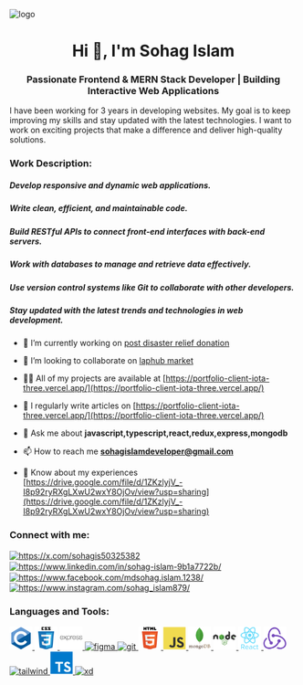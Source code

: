 ![logo](https://i.ibb.co/DpvHZ4T/2.png)
<h1 align="center">Hi 👋, I'm Sohag Islam</h1>
<h3 align="center">Passionate Frontend & MERN Stack Developer | Building Interactive Web Applications</h3>

I have been working for 3 years in developing websites. My goal is to keep improving my skills and stay updated with the latest technologies. I want to work on exciting projects that make a difference and deliver high-quality solutions.

<h3>Work Description:</h3>
<div>
  <h5>Develop responsive and dynamic web applications.</h3>
<h5>Write clean, efficient, and maintainable code.</h3>
<h5>Build RESTful APIs to connect front-end interfaces with back-end servers.</h3>
<h5>Work with databases to manage and retrieve data effectively.</h3>
<h5>Use version control systems like Git to collaborate with other developers.</h3>
<h5>Stay updated with the latest trends and technologies in web development.</h3>
</div>



- 🔭 I’m currently working on [post disaster relief donation](https://diaster-relief-donation-client.vercel.app/)

- 👯 I’m looking to collaborate on [laphub market](https://laphub-client.vercel.app/)

- 👨‍💻 All of my projects are available at [https://portfolio-client-iota-three.vercel.app/](https://portfolio-client-iota-three.vercel.app/)

- 📝 I regularly write articles on [https://portfolio-client-iota-three.vercel.app/](https://portfolio-client-iota-three.vercel.app/)

- 💬 Ask me about **javascript,typescript,react,redux,express,mongodb**

- 📫 How to reach me **sohagislamdeveloper@gmail.com**

- 📄 Know about my experiences [https://drive.google.com/file/d/1ZKzlyjV_-I8p92ryRXgLXwU2wxY8OjOv/view?usp=sharing](https://drive.google.com/file/d/1ZKzlyjV_-I8p92ryRXgLXwU2wxY8OjOv/view?usp=sharing)

<h3 align="left">Connect with me:</h3>
<p align="left">
<a href="https://twitter.com/https://x.com/sohagis50325382" target="blank"><img align="center" src="https://raw.githubusercontent.com/rahuldkjain/github-profile-readme-generator/master/src/images/icons/Social/twitter.svg" alt="https://x.com/sohagis50325382" height="30" width="40" /></a>
<a href="https://linkedin.com/in/https://www.linkedin.com/in/sohag-islam-9b1a7722b/" target="blank"><img align="center" src="https://raw.githubusercontent.com/rahuldkjain/github-profile-readme-generator/master/src/images/icons/Social/linked-in-alt.svg" alt="https://www.linkedin.com/in/sohag-islam-9b1a7722b/" height="30" width="40" /></a>
<a href="https://fb.com/https://www.facebook.com/mdsohag.islam.1238/" target="blank"><img align="center" src="https://raw.githubusercontent.com/rahuldkjain/github-profile-readme-generator/master/src/images/icons/Social/facebook.svg" alt="https://www.facebook.com/mdsohag.islam.1238/" height="30" width="40" /></a>
<a href="https://instagram.com/https://www.instagram.com/sohag_islam879/" target="blank"><img align="center" src="https://raw.githubusercontent.com/rahuldkjain/github-profile-readme-generator/master/src/images/icons/Social/instagram.svg" alt="https://www.instagram.com/sohag_islam879/" height="30" width="40" /></a>
</p>

<h3 align="left">Languages and Tools:</h3>
<p align="left"> <a href="https://www.cprogramming.com/" target="_blank" rel="noreferrer"> <img src="https://raw.githubusercontent.com/devicons/devicon/master/icons/c/c-original.svg" alt="c" width="40" height="40"/> </a> <a href="https://www.w3schools.com/css/" target="_blank" rel="noreferrer"> <img src="https://raw.githubusercontent.com/devicons/devicon/master/icons/css3/css3-original-wordmark.svg" alt="css3" width="40" height="40"/> </a> <a href="https://expressjs.com" target="_blank" rel="noreferrer"> <img src="https://raw.githubusercontent.com/devicons/devicon/master/icons/express/express-original-wordmark.svg" alt="express" width="40" height="40"/> </a> <a href="https://www.figma.com/" target="_blank" rel="noreferrer"> <img src="https://www.vectorlogo.zone/logos/figma/figma-icon.svg" alt="figma" width="40" height="40"/> </a> <a href="https://git-scm.com/" target="_blank" rel="noreferrer"> <img src="https://www.vectorlogo.zone/logos/git-scm/git-scm-icon.svg" alt="git" width="40" height="40"/> </a> <a href="https://www.w3.org/html/" target="_blank" rel="noreferrer"> <img src="https://raw.githubusercontent.com/devicons/devicon/master/icons/html5/html5-original-wordmark.svg" alt="html5" width="40" height="40"/> </a> <a href="https://developer.mozilla.org/en-US/docs/Web/JavaScript" target="_blank" rel="noreferrer"> <img src="https://raw.githubusercontent.com/devicons/devicon/master/icons/javascript/javascript-original.svg" alt="javascript" width="40" height="40"/> </a> <a href="https://www.mongodb.com/" target="_blank" rel="noreferrer"> <img src="https://raw.githubusercontent.com/devicons/devicon/master/icons/mongodb/mongodb-original-wordmark.svg" alt="mongodb" width="40" height="40"/> </a> <a href="https://nodejs.org" target="_blank" rel="noreferrer"> <img src="https://raw.githubusercontent.com/devicons/devicon/master/icons/nodejs/nodejs-original-wordmark.svg" alt="nodejs" width="40" height="40"/> </a> <a href="https://reactjs.org/" target="_blank" rel="noreferrer"> <img src="https://raw.githubusercontent.com/devicons/devicon/master/icons/react/react-original-wordmark.svg" alt="react" width="40" height="40"/> </a> <a href="https://redux.js.org" target="_blank" rel="noreferrer"> <img src="https://raw.githubusercontent.com/devicons/devicon/master/icons/redux/redux-original.svg" alt="redux" width="40" height="40"/> </a> <a href="https://tailwindcss.com/" target="_blank" rel="noreferrer"> <img src="https://www.vectorlogo.zone/logos/tailwindcss/tailwindcss-icon.svg" alt="tailwind" width="40" height="40"/> </a> <a href="https://www.typescriptlang.org/" target="_blank" rel="noreferrer"> <img src="https://raw.githubusercontent.com/devicons/devicon/master/icons/typescript/typescript-original.svg" alt="typescript" width="40" height="40"/> </a> <a href="https://www.adobe.com/products/xd.html" target="_blank" rel="noreferrer"> <img src="https://cdn.worldvectorlogo.com/logos/adobe-xd.svg" alt="xd" width="40" height="40"/> </a> </p>
